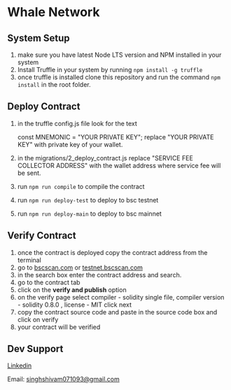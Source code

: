 # Whale Network

## System Setup
1. make sure you have latest Node LTS version and NPM installed in your system
2. Install Truffle in your system by running `npm install -g truffle`
3.  once truffle is installed clone this repository and run the command `npm install` in the root folder.

## Deploy Contract 
1. in the truffle config.js file look for the text

    const  MNEMONIC = "YOUR PRIVATE KEY";
    replace "YOUR PRIVATE KEY" with private key of your wallet.
2. in the migrations/2_deploy_contract.js replace "SERVICE FEE COLLECTOR ADDRESS" with the wallet address where service fee will be sent.
3. run `npm run compile` to compile the contract
4. run `npm run deploy-test` to deploy to bsc testnet
5. run `npm run deploy-main` to deploy to bsc mainnet
	
## Verify Contract

1. once the contract is deployed copy the contract address from  the terminal 
2. go to [bscscan.com](https://bscscan.com) or [testnet.bscscan.com](https://testnet.bscscan.com)
3. in the search box enter the contract address and search.
4. go to the contract tab 
5. click on the **verify and publish** option
6. on the verify page select compiler - solidity single file, compiler version - solidity 0.8.0 , license - MIT click next
7. copy the contract source code and paste in the source code box and click on verify
8. your contract will be verified

## Dev Support
[Linkedin](https://www.linkedin.com/in/sks71093/)

Email: singhshivam071093@gmail.com
